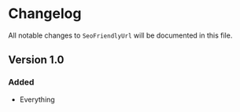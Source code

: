 # Changelog

All notable changes to `SeoFriendlyUrl` will be documented in this file.

## Version 1.0

### Added
- Everything

